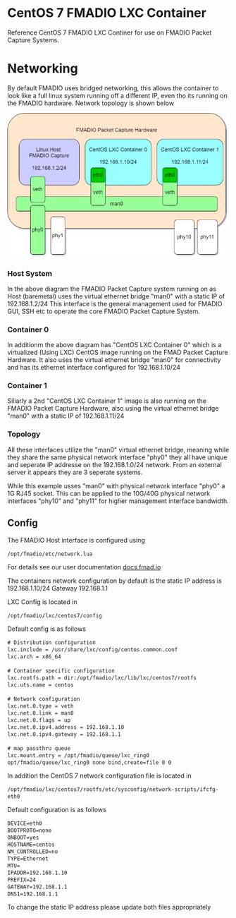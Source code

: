 # CentOS 7 FMADIO LXC Container

Reference CentOS 7 FMADIO LXC Continer for use on FMADIO Packet Capture Systems.


# Networking 

By default FMADIO uses bridged networking, this allows the container to look like a full linux system running off a different IP, even tho its running on the FMADIO hardware. Network topology is shown below


![LXC Network Topology](./images/network_topology.png)


### Host System

In the above diagram the FMADIO Packet Capture system running on as Host (baremetal) uses the virtual ethernet bridge "man0" with a static IP of 192.168.1.2/24 This interface is the general management used for FMADIO GUI, SSH etc to operate the core FMADIO Packet Capture System. 

### Container 0

In additionm the above diagram has "CentOS LXC Container 0" which is a virtualized (Using LXC) CentOS image running on the FMAD Packet Capture Hardware. It also uses the virtual ethernet bridge "man0" for connectivity and has its ethernet interface configured for 192.168.1.10/24 

### Container 1

Siliarly a 2nd "CentOS LXC Container 1" image is also running on the FMADIO Packet Capture Hardware, also using the virtual ethernet bridge "man0" with a static IP of 192.168.1.11/24 

### Topology 

All these interfaces utilize the "man0" virtual ethernet bridge, meaning while they share the same physical network interface "phy0" they all have unique and seperate IP addresse on the 192.168.1.0/24 network. From an external server it appears they are 3 seperate systems.

While this example usses "man0" with physical network interface "phy0" a 1G RJ45 socket. This can be applied to the 10G/40G physical network interfaces "phy10" and "phy11" for higher management interface bandwidth.


## Config

The FMADIO Host interface is configured using

```
/opt/fmadio/etc/network.lua
```
For details see our user documentation [docs.fmad.io](https://docs.fmad.io/fmadio-documentation/configuration/network-configuration-cli)

The containers network configuration by default is the static IP address is 192.168.1.10/24 Gateway 192.168.1.1 

LXC Config is located in

```
/opt/fmadio/lxc/centos7/config
```

Default config is as follows

```
# Distribution configuration
lxc.include = /usr/share/lxc/config/centos.common.conf
lxc.arch = x86_64

# Container specific configuration
lxc.rootfs.path = dir:/opt/fmadio/lxc/lib/lxc/centos7/rootfs
lxc.uts.name = centos

# Network configuration
lxc.net.0.type = veth
lxc.net.0.link = man0
lxc.net.0.flags = up
lxc.net.0.ipv4.address = 192.168.1.10
lxc.net.0.ipv4.gateway = 192.168.1.1

# map passthru queue 
lxc.mount.entry = /opt/fmadio/queue/lxc_ring0 opt/fmadio/queue/lxc_ring0 none bind,create=file 0 0  
```

In addition the CentOS 7 network configuration file is located in


```
/opt/fmadio/lxc/centos7/rootfs/etc/sysconfig/network-scripts/ifcfg-eth0
```

Default configuration is as follows

```
DEVICE=eth0
BOOTPROTO=none
ONBOOT=yes
HOSTNAME=centos
NM_CONTROLLED=no
TYPE=Ethernet
MTU=
IPADDR=192.168.1.10
PREFIX=24
GATEWAY=192.168.1.1
DNS1=192.168.1.1
```

To change the static IP address please update both files appropriately 


